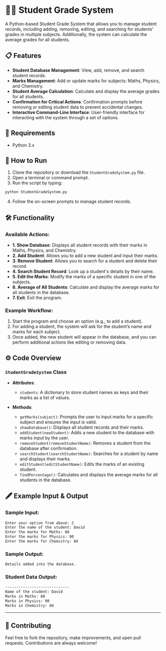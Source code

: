 
# 🧑‍🎓 Student Grade System

A Python-based Student Grade System that allows you to manage student records, including adding, removing, editing, and searching for students' grades in multiple subjects. Additionally, the system can calculate the average grades for all students.

## 📋 Features

- **Student Database Management**: View, add, remove, and search student records.
- **Marks Management**: Add or update marks for subjects: Maths, Physics, and Chemistry.
- **Student Average Calculation**: Calculate and display the average grades for all students.
- **Confirmation for Critical Actions**: Confirmation prompts before removing or editing student data to prevent accidental changes.
- **Interactive Command-Line Interface**: User-friendly interface for interacting with the system through a set of options.

## 🧰 Requirements

- Python 3.x

## 🚀 How to Run

1. Clone the repository or download the `StudentGradeSystem.py` file.
2. Open a terminal or command prompt.
3. Run the script by typing:

```bash
python StudentGradeSystem.py
```

4. Follow the on-screen prompts to manage student records.

## 🛠️ Functionality

### Available Actions:

- **1. Show Database**: Displays all student records with their marks in Maths, Physics, and Chemistry.
- **2. Add Student**: Allows you to add a new student and input their marks.
- **3. Remove Student**: Allows you to search for a student and delete their record.
- **4. Search Student Record**: Look up a student's details by their name.
- **5. Edit the Marks**: Modify the marks of a specific student in one of the subjects.
- **6. Average of All Students**: Calculate and display the average marks for all students in the database.
- **7. Exit**: Exit the program.

### Example Workflow:

1. Start the program and choose an option (e.g., to add a student).
2. For adding a student, the system will ask for the student’s name and marks for each subject.
3. Once added, the new student will appear in the database, and you can perform additional actions like editing or removing data.

## ⚙️ Code Overview

### `StudentGradeSystem` Class
- **Attributes**:
  - `students`: A dictionary to store student names as keys and their marks as a list of values.
  
- **Methods**:
  - `getMarks(subject)`: Prompts the user to input marks for a specific subject and ensures the input is valid.
  - `showDatabase()`: Displays all student records and their marks.
  - `addStudent(newStudent)`: Adds a new student to the database with marks input by the user.
  - `removeStudent(removeStudentName)`: Removes a student from the database after confirmation.
  - `searchStudent(searchStudentName)`: Searches for a student by name and displays their marks.
  - `editStudent(editStudentName)`: Edits the marks of an existing student.
  - `findPercentage()`: Calculates and displays the average marks for all students in the database.

## 🖋️ Example Input & Output

### Sample Input:

```bash
Enter your option from above: 2
Enter the name of the student: David
Enter the marks for Maths: 88
Enter the marks for Physics: 90
Enter the marks for Chemistry: 84
```

### Sample Output:

```bash
Details added into the database.
```

### Student Data Output:

```bash
-----------------------------
Name of the student: David
Marks in Maths: 88
Marks in Physics: 90
Marks in Chemistry: 84
```

---

## 👥 Contributing

Feel free to fork the repository, make improvements, and open pull requests. Contributions are always welcome!

